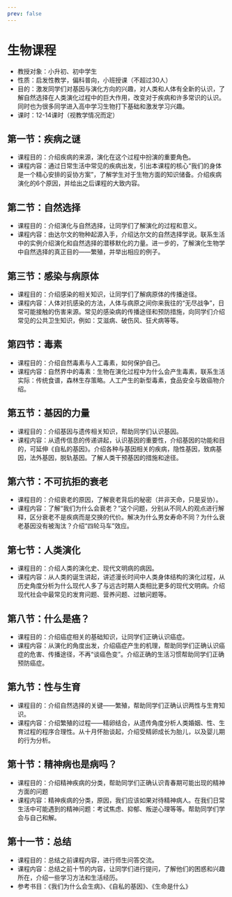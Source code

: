 ```yaml
---
prev: false
---
```


# 生物课程

- 教授对象：小升初、初中学生
- 性质：启发性教学，偏科普向，小班授课（不超过30人）
- 目的：激发同学们对基因与演化方向的兴趣，对人类和人体有全新的认识，了解自然选择在人类演化过程中的巨大作用，改变对于疾病和许多常识的认识。同时也为很多同学进入高中学习生物打下基础和激发学习兴趣。
- 课时：12-14课时（视教学情况而定）

## 第一节：疾病之谜

- 课程目的：介绍疾病的来源，演化在这个过程中扮演的重要角色。
- 课程内容：通过日常生活中常见的疾病出发，引出本课程的核心“我们的身体是一个精心安排的妥协方案”，了解学生对于生物方面的知识储备。介绍疾病演化的6个原因，并给出之后课程的大致内容。

## 第二节：自然选择

- 课程目的：介绍演化与自然选择，让同学们了解演化的过程和意义。
- 课程内容：由达尔文的物种起源入手，介绍达尔文的自然选择学说。联系生活中的实例介绍演化和自然选择的潜移默化的力量。进一步的，了解演化生物学中自然选择的真正目的——繁殖，并举出相应的例子。

## 第三节：感染与病原体

- 课程目的：介绍感染的相关知识，让同学们了解病原体的传播途径。
- 课程内容：人体对抗感染的方法，人体与病原之间你来我往的“无尽战争”，日常可能接触的伤害来源。常见的感染病的传播途径和预防措施，向同学们介绍常见的公共卫生知识，例如：艾滋病、破伤风、狂犬病等等。

## 第四节：毒素

- 课程目的：介绍自然毒素与人工毒素，如何保护自己。
- 课程内容：自然界中的毒素：生物在演化过程中为什么会产生毒素，联系生活实际：传统食谱，森林生存策略。人工产生的新型毒素，食品安全与致癌物介绍。

## 第五节：基因的力量

- 课程目的：介绍基因与遗传相关知识，帮助同学们认识基因。
- 课程内容：从遗传信息的传递讲起，认识基因的重要性，介绍基因的功能和目的，可延伸《自私的基因》。介绍各种与基因相关的疾病，隐性基因，致病基因，法外基因，脱轨基因。了解人类干预基因的措施和途径。

## 第六节：不可抗拒的衰老

- 课程目的：介绍衰老的原因，了解衰老背后的秘密（并非天命，只是妥协）。
- 课程内容：了解“我们为什么会衰老？”这个问题，分别从不同人的观点进行解释，区分衰老不是疾病而是交换的代价。解决为什么男女寿命不同？为什么衰老基因没有被淘汰？介绍“四轮马车”效应。

## 第七节：人类演化

- 课程目的：介绍人类的演化史、现代文明病的病因。
- 课程内容：从人类的诞生讲起，讲述漫长时间中人类身体结构的演化过程，从历史角度分析为什么现代人多了与远古时期人类相比更多的现代文明病。介绍现代社会中最常见的发育问题、营养问题、过敏问题等。

## 第八节：什么是癌？

- 课程目的：介绍癌症相关的基础知识，让同学们正确认识癌症。
- 课程内容：从演化的角度出发，介绍癌症产生的机理，帮助同学们正确认识癌症的危害、传播途径，不再“谈癌色变”。介绍正确的生活习惯帮助同学们正确预防癌症。

## 第九节：性与生育

- 课程目的：介绍自然选择的关键——繁殖，帮助同学们正确认识两性与生育知识。
- 课程内容：介绍繁殖的过程——精卵结合，从遗传角度分析人类婚姻、性、生育过程的程序合理性。从十月怀胎谈起，介绍受精卵成长为胎儿，以及婴儿期的行为分析。

## 第十节：精神病也是病吗？

- 课程目的：介绍精神疾病的分类，帮助同学们正确认识青春期可能出现的精神方面的问题
- 课程内容：精神疾病的分类，原因，我们应该如果对待精神病人。在我们日常生活中可能遇到的精神问题：考试焦虑、抑郁、叛逆心理等等。帮助同学们学会与自己和解。

## 第十一节：总结

- 课程目的：总结之前课程内容，进行师生问答交流。
- 课程内容：总结之前十节的内容，让同学们进行提问，了解他们的困惑和兴趣所在，介绍一些学习方法和生活经历。
- 参考书目：《我们为什么会生病》、《自私的基因》、《生命是什么》
